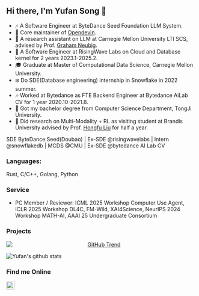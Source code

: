 ## Hi there, I'm Yufan Song 👋

* 🎶 A Software Engineer at ByteDance Seed Foundation LLM System.
* 🤖️ Core maintainer of [Opendevin](https://github.com/All-Hands-AI/OpenHands).
* 🔬 A research assistant on LLM at Carnegie Mellon University LTI SCS, advised by Prof. [Graham Neubig](https://www.phontron.com/).
* 🌊 A Software Engineer at RisingWave Labs on Cloud and Database kernel for 2 years 2023.1-2025.2.
* 🎓 Graduate at Master of Computational Data Science, Carnegie Mellon University.
* ❄️ Do SDE(Database engineering) internship in Snowflake in 2022 summer. 
* 🎶 Worked at Bytedance as FTE Backend Engineer at Bytedance AiLab CV for 1 year 2020.10-2021.8.
* 🏫 Got my bachelor degree from Computer Science Department, TongJi University.
* 🔬 Did research on Multi-Modality + RL as visiting student at Brandis University advised by Prof. [Hongfu Liu](https://hongfuliu.com/) for half a year.

SDE ByteDance Seed(Doubao) | Ex-SDE @risingwavelabs | Intern @snowflakedb | MCDS @CMU  | Ex-SDE @bytedance AI Lab CV

### Languages:

Rust, C/C++, Golang, Python 

### Service
* PC Member / Reviewer: ICML 2025 Workshop Computer Use Agent, ICLR 2025 Workshop DL4C, FM-Wild, XAI4Science, NeurIPS 2024 Workshop MATH-AI, AAAI 25 Undergraduate Consortium

### Projects
<p align="center">
  <a href="https://trendshift.io/repositories/8648">
    <img src="https://trendshift.io/api/badge/repositories/8648" alt="GitHub Trend" style="display: block; margin: auto;">
  </a>
</p>


<!--  ![Yufan's github stats](https://github-readme-stats.vercel.app/api?username=yufansong&count_private=true&show_icons=true)  -->

![Yufan's github stats](https://github-profile-trophy.vercel.app/?username=yufansong)


### Find me Online

<a href="https://www.linkedin.com/in/yufansong/">
  <img align="left" alt="yufansong | LinkedIn" width="22px" src="https://cdn.jsdelivr.net/npm/simple-icons@v3/icons/linkedin.svg"/>
</a>


